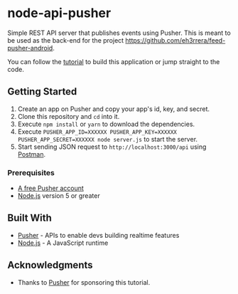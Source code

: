 # node-api-pusher
Simple REST API server that publishes events using Pusher. This is meant to be used as the back-end for the project https://github.com/eh3rrera/feed-pusher-android.

You can follow the [tutorial](https://pusher.com/tutorials/activity-feed-android/) to build this application or jump straight to the code.


## Getting Started
1. Create an app on Pusher and copy your app's id, key, and secret.
2. Clone this repository and `cd` into it.
4. Execute `npm install` or `yarn` to download the dependencies.
5. Execute `PUSHER_APP_ID=XXXXXX PUSHER_APP_KEY=XXXXXX PUSHER_APP_SECRET=XXXXXX node server.js` to start the server.
6. Start sending JSON request to `http://localhost:3000/api` using [Postman](https://www.getpostman.com/). 

### Prerequisites

- [A free Pusher account](https://pusher.com)
- [Node.js](https://nodejs.org/en/download/) version 5 or greater

## Built With

* [Pusher](https://pusher.com/) - APIs to enable devs building realtime features
* [Node.js](https://nodejs.org) - A JavaScript runtime

## Acknowledgments

* Thanks to [Pusher](https://pusher.com/) for sponsoring this tutorial.
